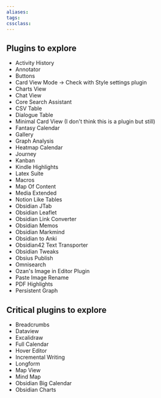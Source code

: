 ```yaml
---
aliases:
tags: 
cssclass:
---
```


## Plugins to explore
- Activity History
- Annotator
- Buttons
- Card View Mode → Check with Style settings plugin
- Charts View
- Chat View
- Core Search Assistant
- CSV Table 
- Dialogue Table
- Minimal Card View (I don't think this is a plugin but still)
- Fantasy Calendar 
- Gallery
- Graph Analysis
- Heatmap Calendar
- Journey
- Kanban
- Kindle Highlights
- Latex Suite
- Macros
- Map Of Content
- Media Extended
- Notion Like Tables
- Obsidian JTab
- Obsidian Leaflet
- Obsidian Link Converter
- Obsidian Memos
- Obsidian Markmind
- Obsidian to Anki
- Obsidian42 Text Transporter
- Obsidian Tweaks
- Obsius Publish
- Omnisearch
- Ozan's Image in Editor Plugin
- Paste Image Rename
- PDF Highlights
- Persistent Graph

## Critical plugins to explore
- Breadcrumbs
- Dataview
- Excalidraw
- Full Calendar
- Hover Editor
- Incremental Writing
- Longform
- Map View
- Mind Map
- Obsidian Big Calendar
- Obsidian Charts

